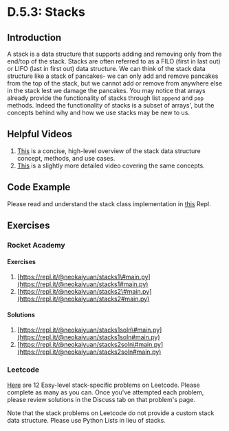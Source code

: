 # D.5.3: Stacks

## Introduction

A stack is a data structure that supports adding and removing only from the end/top of the stack. Stacks are often referred to as a FILO \(first in last out\) or LIFO \(last in first out\) data structure. We can think of the stack data structure like a stack of pancakes- we can only add and remove pancakes from the top of the stack, but we cannot add or remove from anywhere else in the stack lest we damage the pancakes. You may notice that arrays already provide the functionality of stacks through list `append` and `pop` methods. Indeed the functionality of stacks is a subset of arrays', but the concepts behind why and how we use stacks may be new to us.

## Helpful Videos

1. [This](https://www.youtube.com/watch?v=k1PX5LxFfTo) is a concise, high-level overview of the stack data structure concept, methods, and use cases.
2. [This](https://www.youtube.com/watch?v=F1F2imiOJfk) is a slightly more detailed video covering the same concepts.

## Code Example

Please read and understand the stack class implementation in [this](https://repl.it/@neokaiyuan/stack-class-definitions#main.py) Repl.

## Exercises

### Rocket Academy

#### Exercises

1. [https://repl.it/@neokaiyuan/stacks1\#main.py](https://repl.it/@neokaiyuan/stacks1#main.py)
2. [https://repl.it/@neokaiyuan/stacks2\#main.py](https://repl.it/@neokaiyuan/stacks2#main.py)

#### Solutions

1. [https://repl.it/@neokaiyuan/stacks1soln\#main.py](https://repl.it/@neokaiyuan/stacks1soln#main.py)
2. [https://repl.it/@neokaiyuan/stacks2soln\#main.py](https://repl.it/@neokaiyuan/stacks2soln#main.py)

### Leetcode

[Here](https://leetcode.com/problemset/all/?difficulty=Easy&topicSlugs=stack) are 12 Easy-level stack-specific problems on Leetcode. Please complete as many as you can. Once you've attempted each problem, please review solutions in the Discuss tab on that problem's page.

Note that the stack problems on Leetcode do not provide a custom stack data structure. Please use Python Lists in lieu of stacks.
